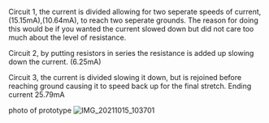 Circuit 1, the current is divided allowing for two seperate speeds of current, (15.15mA),(10.64mA), to reach two seperate grounds. The reason for doing this would be if you wanted the current slowed down but did not care too much about the level of resistance.


Circuit 2, by putting resistors in series the resistance is added up slowing down the current. (6.25mA)


Circuit 3, the current is divided slowing it down, but is rejoined before reaching ground causing it to speed back up for the final stretch. Ending current 25.79mA

photo of prototype
![IMG_20211015_103701](https://user-images.githubusercontent.com/71731182/137522610-f07c3ce2-a461-47a6-b97e-fb537bc9c862.jpg)
